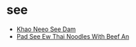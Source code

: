# see

 * [Khao Neeo See Dam](../index/k/khao-neeo-see-dam-14434.json)
 * [Pad See Ew Thai Noodles With Beef An](../index/p/pad-see-ew-thai-noodles-with-beef-an.json)
